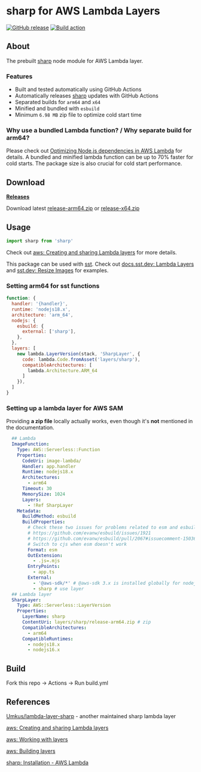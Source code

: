 # sharp for AWS Lambda Layers

[![GitHub release](https://img.shields.io/github/tag/pH200/sharp-layer.svg)](https://github.com/pH200/sharp-layer/tags)
[![Build action](https://github.com/pH200/sharp-layer/actions/workflows/build.yml/badge.svg)](https://github.com/pH200/sharp-layer/actions/workflows/build.yml)

## About

The prebuilt [sharp](https://www.npmjs.com/package/sharp) node module for AWS Lambda layer.

### Features

- Built and tested automatically using GitHub Actions
- Automatically releases [sharp](https://www.npmjs.com/package/sharp) updates with GitHub Actions
- Separated builds for `arm64` and `x64`
- Minified and bundled with `esbuild`
- Minimum `6.98 MB` zip file to optimize cold start time

### Why use a bundled Lambda function? / Why separate build for arm64?

Please check out [Optimizing Node.js dependencies in AWS Lambda](https://aws.amazon.com/blogs/compute/optimizing-node-js-dependencies-in-aws-lambda/) for details. A bundled and minified lambda function can be up to 70% faster for cold starts. The package size is also crucial for cold start performance.

## Download

[**Releases**](https://github.com/pH200/sharp-layer/releases)

Download latest [release-arm64.zip](https://github.com/pH200/sharp-layer/releases/latest/download/release-arm64.zip) or [release-x64.zip](https://github.com/pH200/sharp-layer/releases/latest/download/release-x64.zip)

## Usage

```js
import sharp from 'sharp'
```

Check out [aws: Creating and sharing Lambda layers](https://docs.aws.amazon.com/lambda/latest/dg/configuration-layers.html) for more details.

This package can be used with [sst](https://sst.dev). Check out [docs.sst.dev: Lambda Layers](https://docs.sst.dev/advanced/lambda-layers) and [sst.dev: Resize Images](https://sst.dev/examples/how-to-automatically-resize-images-with-serverless.html) for examples.

### Setting arm64 for sst functions

```js
function: {
  handler: '{handler}',
  runtime: 'nodejs18.x',
  architecture: 'arm_64',
  nodejs: {
    esbuild: {
      external: ['sharp'],
    },
  },
  layers: [
    new lambda.LayerVersion(stack, 'SharpLayer', {
      code: lambda.Code.fromAsset('layers/sharp'),
      compatibleArchitectures: [
        lambda.Architecture.ARM_64
      ]
    }),
  ]
}
```

### Setting up a lambda layer for AWS SAM

Providing **a zip file** locally actually works, even though it's **not** mentioned in the documentation.

```yml
  ## Lambda
  ImageFunction:
    Type: AWS::Serverless::Function
    Properties:
      CodeUri: image-lambda/
      Handler: app.handler
      Runtime: nodejs18.x
      Architectures:
        - arm64
      Timeout: 30
      MemorySize: 1024
      Layers:
        - !Ref SharpLayer
    Metadata:
      BuildMethod: esbuild
      BuildProperties:
        # Check these two issues for problems related to esm and esbuild
        # https://github.com/evanw/esbuild/issues/1921
        # https://github.com/evanw/esbuild/pull/2067#issuecomment-1503688128
        # Switch to cjs when esm doesn't work
        Format: esm
        OutExtension:
          - .js=.mjs
        EntryPoints:
          - app.ts
        External:
          - '@aws-sdk/*' # @aws-sdk 3.x is installed globally for nodejs18.x
          - sharp # use layer
  ## Lambda layer
  SharpLayer:
    Type: AWS::Serverless::LayerVersion
    Properties:
      LayerName: sharp
      ContentUri: layers/sharp/release-arm64.zip # zip
      CompatibleArchitectures:
        - arm64
      CompatibleRuntimes:
        - nodejs18.x
        - nodejs16.x
```

## Build

Fork this repo -> Actions -> Run build.yml

## References

[Umkus/lambda-layer-sharp](https://github.com/Umkus/lambda-layer-sharp) - another maintained sharp lambda layer

[aws: Creating and sharing Lambda layers](https://docs.aws.amazon.com/lambda/latest/dg/configuration-layers.html)


[aws: Working with layers](https://docs.aws.amazon.com/serverless-application-model/latest/developerguide/serverless-sam-cli-layers.html)

[aws: Building layers](https://docs.aws.amazon.com/serverless-application-model/latest/developerguide/building-layers.html)

[sharp: Installation - AWS Lambda](https://sharp.pixelplumbing.com/install#aws-lambda)
